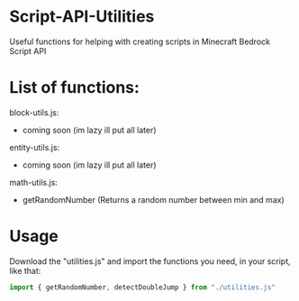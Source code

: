 # Script-API-Utilities
Useful functions for helping with creating scripts in Minecraft Bedrock Script API  

# List of functions:
block-utils.js:
- coming soon (im lazy ill put all later)

entity-utils.js:
- coming soon (im lazy ill put all later)

math-utils.js:
- getRandomNumber (Returns a random number between min and max)

# Usage
Download the "utilities.js"
and import the functions you need, in your script, like that:
```js
import { getRandomNumber, detectDoubleJump } from "./utilities.js"
```
